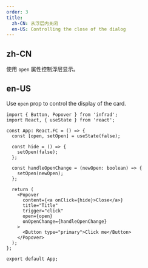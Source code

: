 ```yaml
---
order: 3
title:
  zh-CN: 从浮层内关闭
  en-US: Controlling the close of the dialog
---
```


## zh-CN

使用 `open` 属性控制浮层显示。

## en-US

Use `open` prop to control the display of the card.

```tsx
import { Button, Popover } from 'infrad';
import React, { useState } from 'react';

const App: React.FC = () => {
  const [open, setOpen] = useState(false);

  const hide = () => {
    setOpen(false);
  };

  const handleOpenChange = (newOpen: boolean) => {
    setOpen(newOpen);
  };

  return (
    <Popover
      content={<a onClick={hide}>Close</a>}
      title="Title"
      trigger="click"
      open={open}
      onOpenChange={handleOpenChange}
    >
      <Button type="primary">Click me</Button>
    </Popover>
  );
};

export default App;
```
